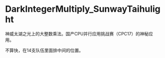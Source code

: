 # DarkIntegerMultiply_SunwayTaihulight
神威太湖之光上的大整数乘法。国产CPU并行应用挑战赛（CPC17）的神秘应用。

不算快，在14支队伍里面排中间的位置。

